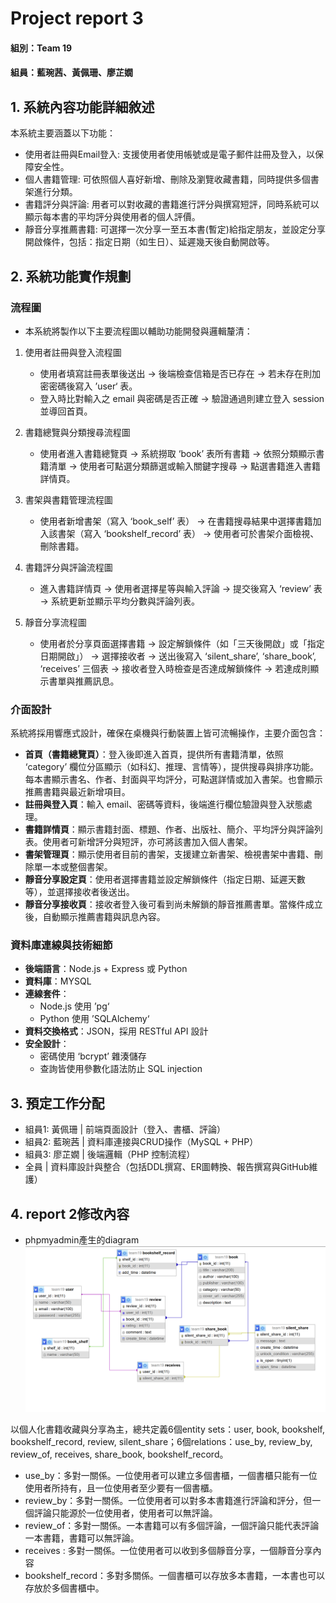 # Project report 3

#### 組別：Team 19
#### 組員：藍琬茜、黃佩珊、廖芷嫺

## 1. 系統內容功能詳細敘述
本系統主要涵蓋以下功能：
 - 使用者註冊與Email登入: 支援使用者使用帳號或是電子郵件註冊及登入，以保障安全性。
 - 個人書籍管理: 可依照個人喜好新增、刪除及瀏覽收藏書籍，同時提供多個書架進行分類。
 - 書籍評分與評論: 用者可以對收藏的書籍進行評分與撰寫短評，同時系統可以顯示每本書的平均評分與使用者的個人評價。
 - 靜音分享推薦書籍: 可選擇一次分享一至五本書(暫定)給指定朋友，並設定分享開啟條件，包括：指定日期（如生日）、延遲幾天後自動開啟等。

## 2. 系統功能實作規劃

### 流程圖 
 - 本系統將製作以下主要流程圖以輔助功能開發與邏輯釐清：
1. 使用者註冊與登入流程圖  
   - 使用者填寫註冊表單後送出 → 後端檢查信箱是否已存在 → 若未存在則加密密碼後寫入 ’user‘ 表。
   - 登入時比對輸入之 email 與密碼是否正確 → 驗證通過則建立登入 session 並導回首頁。
     
2. 書籍總覽與分類搜尋流程圖  
   - 使用者進入書籍總覽頁 → 系統撈取 ‘book’ 表所有書籍 → 依照分類顯示書籍清單 → 使用者可點選分類篩選或輸入關鍵字搜尋 → 點選書籍進入書籍詳情頁。   

3. 書架與書籍管理流程圖  
   - 使用者新增書架（寫入 ‘book_self’ 表） → 在書籍搜尋結果中選擇書籍加入該書架（寫入 ‘bookshelf_record’ 表） → 使用者可於書架介面檢視、刪除書籍。

4. 書籍評分與評論流程圖  
   - 進入書籍詳情頁 → 使用者選擇星等與輸入評論 → 提交後寫入 ‘review’ 表 → 系統更新並顯示平均分數與評論列表。

5. 靜音分享流程圖  
   - 使用者於分享頁面選擇書籍 → 設定解鎖條件（如「三天後開啟」或「指定日期開啟」） → 選擇接收者 → 送出後寫入 ‘silent_share’, ‘share_book’, ‘receives’ 三個表 → 接收者登入時檢查是否達成解鎖條件 → 若達成則顯示書單與推薦訊息。

 ### 介面設計
 系統將採用響應式設計，確保在桌機與行動裝置上皆可流暢操作，主要介面包含：

 - **首頁（書籍總覽頁）**：登入後即進入首頁，提供所有書籍清單，依照 ‘category’ 欄位分區顯示（如科幻、推理、言情等），提供搜尋與排序功能。每本書顯示書名、作者、封面與平均評分，可點選詳情或加入書架。也會顯示推薦書籍與最近新增項目。
 - **註冊與登入頁**：輸入 email、密碼等資料，後端進行欄位驗證與登入狀態處理。
 - **書籍詳情頁**：顯示書籍封面、標題、作者、出版社、簡介、平均評分與評論列表。使用者可新增評分與短評，亦可將該書加入個人書架。
 - **書架管理頁**：顯示使用者目前的書架，支援建立新書架、檢視書架中書籍、刪除單一本或整個書架。
 - **靜音分享設定頁**：使用者選擇書籍並設定解鎖條件（指定日期、延遲天數等），並選擇接收者後送出。
 - **靜音分享接收頁**：接收者登入後可看到尚未解鎖的靜音推薦書單。當條件成立後，自動顯示推薦書籍與訊息內容。

###  資料庫連線與技術細節
- **後端語言**：Node.js + Express 或 Python
- **資料庫**：MYSQL
- **連線套件**：
  - Node.js 使用 ’pg‘
  - Python 使用 ’SQLAlchemy‘
- **資料交換格式**：JSON，採用 RESTful API 設計
- **安全設計**：
  - 密碼使用 ‘bcrypt’ 雜湊儲存
  - 查詢皆使用參數化語法防止 SQL injection



## 3. 預定工作分配
 - 組員1: 黃佩珊 | 前端頁面設計（登入、書櫃、評論）
 - 組員2: 藍琬茜 | 資料庫連接與CRUD操作（MySQL + PHP）
 - 組員3: 廖芷嫺 | 後端邏輯（PHP 控制流程）
 - 全員 | 資料庫設計與整合（包括DDL撰寫、ER圖轉換、報告撰寫與GitHub維護）
## 4. report 2修改內容
 - phpmyadmin產生的diagram
 ![phpmyadmin產生的diagram](<image_02.png>)

 以個人化書籍收藏與分享為主，總共定義6個entity sets：user, book, bookshelf, bookshelf_record, review, silent_share；6個relations：use_by, review_by, review_of, receives, share_book, bookshelf_record。
 - use_by：多對一關係。一位使用者可以建立多個書櫃，一個書櫃只能有一位使用者所持有，且一位使用者至少要有一個書櫃。
 - review_by：多對一關係。一位使用者可以對多本書籍進行評論和評分，但一個評論只能源於一位使用者，使用者可以無評論。
 - review_of：多對一關係。一本書籍可以有多個評論，一個評論只能代表評論一本書籍，書籍可以無評論。
 - receives : 多對一關係。一位使用者可以收到多個靜音分享，一個靜音分享內容
 - bookshelf_record：多對多關係。一個書櫃可以存放多本書籍，一本書也可以存放於多個書櫃中。
